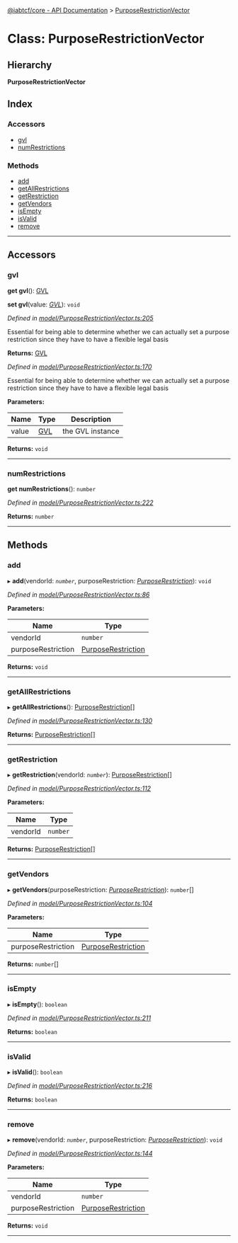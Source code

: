 [@iabtcf/core - API Documentation](../README.md) > [PurposeRestrictionVector](../classes/purposerestrictionvector.md)

# Class: PurposeRestrictionVector

## Hierarchy

**PurposeRestrictionVector**

## Index

### Accessors

* [gvl](purposerestrictionvector.md#gvl)
* [numRestrictions](purposerestrictionvector.md#numrestrictions)

### Methods

* [add](purposerestrictionvector.md#add)
* [getAllRestrictions](purposerestrictionvector.md#getallrestrictions)
* [getRestriction](purposerestrictionvector.md#getrestriction)
* [getVendors](purposerestrictionvector.md#getvendors)
* [isEmpty](purposerestrictionvector.md#isempty)
* [isValid](purposerestrictionvector.md#isvalid)
* [remove](purposerestrictionvector.md#remove)

---

## Accessors

<a id="gvl"></a>

###  gvl

**get gvl**(): [GVL](gvl.md)

**set gvl**(value: *[GVL](gvl.md)*): `void`

*Defined in [model/PurposeRestrictionVector.ts:205](https://github.com/chrispaterson/iabtcf/blob/f683445/modules/core/src/model/PurposeRestrictionVector.ts#L205)*

Essential for being able to determine whether we can actually set a purpose restriction since they have to have a flexible legal basis

**Returns:** [GVL](gvl.md)

*Defined in [model/PurposeRestrictionVector.ts:170](https://github.com/chrispaterson/iabtcf/blob/f683445/modules/core/src/model/PurposeRestrictionVector.ts#L170)*

Essential for being able to determine whether we can actually set a purpose restriction since they have to have a flexible legal basis

**Parameters:**

| Name | Type | Description |
| ------ | ------ | ------ |
| value | [GVL](gvl.md) |  the GVL instance |

**Returns:** `void`

___
<a id="numrestrictions"></a>

###  numRestrictions

**get numRestrictions**(): `number`

*Defined in [model/PurposeRestrictionVector.ts:222](https://github.com/chrispaterson/iabtcf/blob/f683445/modules/core/src/model/PurposeRestrictionVector.ts#L222)*

**Returns:** `number`

___

## Methods

<a id="add"></a>

###  add

▸ **add**(vendorId: *`number`*, purposeRestriction: *[PurposeRestriction](purposerestriction.md)*): `void`

*Defined in [model/PurposeRestrictionVector.ts:86](https://github.com/chrispaterson/iabtcf/blob/f683445/modules/core/src/model/PurposeRestrictionVector.ts#L86)*

**Parameters:**

| Name | Type |
| ------ | ------ |
| vendorId | `number` |
| purposeRestriction | [PurposeRestriction](purposerestriction.md) |

**Returns:** `void`

___
<a id="getallrestrictions"></a>

###  getAllRestrictions

▸ **getAllRestrictions**(): [PurposeRestriction](purposerestriction.md)[]

*Defined in [model/PurposeRestrictionVector.ts:130](https://github.com/chrispaterson/iabtcf/blob/f683445/modules/core/src/model/PurposeRestrictionVector.ts#L130)*

**Returns:** [PurposeRestriction](purposerestriction.md)[]

___
<a id="getrestriction"></a>

###  getRestriction

▸ **getRestriction**(vendorId: *`number`*): [PurposeRestriction](purposerestriction.md)[]

*Defined in [model/PurposeRestrictionVector.ts:112](https://github.com/chrispaterson/iabtcf/blob/f683445/modules/core/src/model/PurposeRestrictionVector.ts#L112)*

**Parameters:**

| Name | Type |
| ------ | ------ |
| vendorId | `number` |

**Returns:** [PurposeRestriction](purposerestriction.md)[]

___
<a id="getvendors"></a>

###  getVendors

▸ **getVendors**(purposeRestriction: *[PurposeRestriction](purposerestriction.md)*): `number`[]

*Defined in [model/PurposeRestrictionVector.ts:104](https://github.com/chrispaterson/iabtcf/blob/f683445/modules/core/src/model/PurposeRestrictionVector.ts#L104)*

**Parameters:**

| Name | Type |
| ------ | ------ |
| purposeRestriction | [PurposeRestriction](purposerestriction.md) |

**Returns:** `number`[]

___
<a id="isempty"></a>

###  isEmpty

▸ **isEmpty**(): `boolean`

*Defined in [model/PurposeRestrictionVector.ts:211](https://github.com/chrispaterson/iabtcf/blob/f683445/modules/core/src/model/PurposeRestrictionVector.ts#L211)*

**Returns:** `boolean`

___
<a id="isvalid"></a>

###  isValid

▸ **isValid**(): `boolean`

*Defined in [model/PurposeRestrictionVector.ts:216](https://github.com/chrispaterson/iabtcf/blob/f683445/modules/core/src/model/PurposeRestrictionVector.ts#L216)*

**Returns:** `boolean`

___
<a id="remove"></a>

###  remove

▸ **remove**(vendorId: *`number`*, purposeRestriction: *[PurposeRestriction](purposerestriction.md)*): `void`

*Defined in [model/PurposeRestrictionVector.ts:144](https://github.com/chrispaterson/iabtcf/blob/f683445/modules/core/src/model/PurposeRestrictionVector.ts#L144)*

**Parameters:**

| Name | Type |
| ------ | ------ |
| vendorId | `number` |
| purposeRestriction | [PurposeRestriction](purposerestriction.md) |

**Returns:** `void`

___

